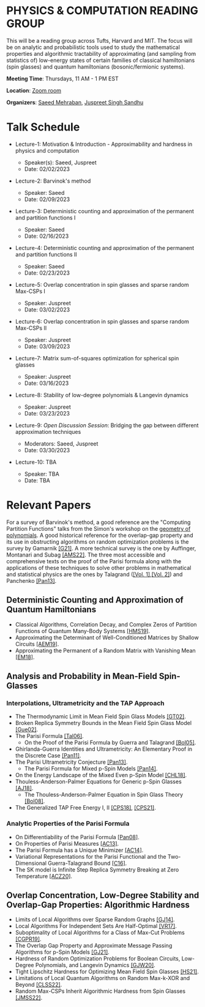 # PHYSICS & COMPUTATION READING GROUP

This will be a reading group across Tufts, Harvard and MIT. The focus will be on analytic and probabilistic tools used to study the mathematical properties and algorithmic tractability of approximating (and sampling from statistics of) low-energy states of certain families of classical hamiltonians (spin glasses) and quantum hamiltonians (bosonic/fermionic systems).

**Meeting Time**: Thursdays, 11 AM - 1 PM EST

**Location**: [Zoom room](https://harvard.zoom.us/j/2185567693?pwd=TzBGeHZIRWJRWXp3OVdOdzF6Qk1uZz09)

**Organizers**: [Saeed Mehraban](https://sites.google.com/view/saeedmehraban/about), [Juspreet Singh Sandhu](https://juspreetsandhu.me)

# Talk Schedule

- Lecture-1: Motivation & Introduction - Approximability and hardness in physics and computation 
  - Speaker(s): Saeed, Juspreet
  - Date: 02/02/2023

- Lecture-2: Barvinok's method
  - Speaker: Saeed
  - Date: 02/09/2023

- Lecture-3: Deterministic counting and approximation of the permanent and partition functions I 
  - Speaker: Saeed
  - Date: 02/16/2023

- Lecture-4: Deterministic counting and approximation of the permanent and partition functions II
  - Speaker: Saeed
  - Date: 02/23/2023

- Lecture-5: Overlap concentration in spin glasses and sparse random Max-CSPs I 
  - Speaker: Juspreet
  - Date: 03/02/2023

- Lecture-6: Overlap concentration in spin glasses and sparse random Max-CSPs II
  - Speaker: Juspreet
  - Date: 03/09/2023

- Lecture-7: Matrix sum-of-squares optimization for spherical spin glasses
  - Speaker: Juspreet
  - Date: 03/16/2023

- Lecture-8: Stability of low-degree polynomials & Langevin dynamics
  - Speaker: Juspreet
  - Date: 03/23/2023

- Lecture-9: _Open Discussion Session_: Bridging the gap between different approximation techniques
  - Moderators: Saeed, Juspreet
  - Date: 03/30/2023

- Lecture-10: TBA
  - Speaker: TBA
  - Date: TBA


# Relevant Papers

For a survey of Barvinok's method, a good reference are the "Computing Partition Functions" talks from the Simon's workshop on the [geometry of polynomials](https://www.youtube.com/watch?v=TUjCLXPqW2Y&list=PLgKuh-lKre13XzHXH_rnq0ptd3ahU5TfB). A good historical reference for the overlap-gap property and its use in obstructing algorithms on random optimization problems is the survey by Gamarnik [[G21]](https://arxiv.org/pdf/2109.14409.pdf). A more technical survey is the one by Auffinger, Montanari and Subag [[AMS22]](https://arxiv.org/pdf/2206.10217.pdf). The three most accessible and comprehensive texts on the proof of the Parisi formula along with the applications of these techniques to solve other problems in mathematical and statistical physics are the ones by Talagrand ([[Vol. 1]](https://link.springer.com/book/10.1007/978-3-642-15202-3),[[Vol. 2]](https://link.springer.com/book/10.1007/978-3-642-22253-5)) and Panchenko [[Pan13]](https://link.springer.com/book/10.1007/978-1-4614-6289-7).

## Deterministic Counting and Approximation of Quantum Hamiltonians
- Classical Algorithms, Correlation Decay, and Complex Zeros of Partition Functions of Quantum Many-Body Systems [[HMS19]](https://arxiv.org/pdf/1910.09071.pdf). 
- Approximating the Determinant of Well-Conditioned Matrices by Shallow Circuits [[AEM19]](https://arxiv.org/pdf/1912.03824.pdf).
- Approximating the Permanent of a Random Matrix with Vanishing Mean [[EM18]](https://arxiv.org/pdf/1711.09457.pdf).

## Analysis and Probability in Mean-Field Spin-Glasses
### Interpolations, Ultrametricity and the TAP Approach
- The Thermodynamic Limit in Mean Field Spin Glass Models [[GT02]](https://arxiv.org/pdf/cond-mat/0204280.pdf).
- Broken Replica Symmetry Bounds in the Mean Field Spin Glass Model [[Gue02]](https://arxiv.org/pdf/cond-mat/0205123.pdf).
- The Parisi Formula [[Tal06]](https://annals.math.princeton.edu/wp-content/uploads/annals-v163-n1-p04.pdf).
  - On the Proof of the Parisi Formula by Guerra and Talagrand [[Bol05]](http://www.numdam.org/item/SB_2004-2005__47__349_0.pdf).
- Ghirlanda-Guerra Identities and Ultrametricity: An Elementary Proof in the Discrete Case [[Pan11]](https://arxiv.org/pdf/1106.3984.pdf).
- The Parisi Ultrametricity Conjecture [[Pan13]](https://arxiv.org/pdf/1112.1003.pdf).
  - The Parisi Formula for Mixed p-Spin Models [[Pan14]](https://arxiv.org/pdf/1112.4409.pdf).
- On the Energy Landscape of the Mixed Even p-Spin Model [[CHL18]](https://arxiv.org/pdf/1609.04368.pdf).
- Thouless-Anderson-Palmer Equations for Generic p-Spin Glasses [[AJ18]](https://arxiv.org/pdf/1612.06359.pdf).
  - The Thouless-Anderson-Palmer Equation in Spin Glass Theory [[Bol08]](https://anr-malin.sciencesconf.org/data/pages/Aussois_2.pdf).
- The Generalized TAP Free Energy I, II [[CPS18]](https://arxiv.org/pdf/1812.05066.pdf), [[CPS21]](https://arxiv.org/pdf/1903.01030.pdf).

### Analytic Properties of the Parisi Formula
- On Differentiability of the Parisi Formula [[Pan08]](https://arxiv.org/pdf/0709.1514.pdf).
- On Properties of Parisi Measures [[AC13]](https://arxiv.org/pdf/1303.3573.pdf).
- The Parisi Formula has a Unique Minimizer [[AC14]](https://arxiv.org/pdf/1402.5132.pdf).
- Variational Representations for the Parisi Functional and the Two-Dimensional Guerra-Talagrand Bound [[C16]](https://arxiv.org/pdf/1501.06635.pdf).
- The SK model is Infinite Step Replica Symmetry Breaking at Zero Temperature [[ACZ20]](https://arxiv.org/pdf/1703.06872.pdf).

## Overlap Concentration, Low-Degree Stability and Overlap-Gap Properties: Algorithmic Hardness
- Limits of Local Algorithms over Sparse Random Graphs [[GJ14]](https://arxiv.org/pdf/1304.1831.pdf).
- Local Algorithms For Independent Sets Are Half-Optimal [[VR17]](https://arxiv.org/pdf/1402.0485.pdf).
- Suboptimality of Local Algorithms for a Class of Max-Cut Problems [[CGPR19]](https://arxiv.org/pdf/1707.05386.pdf).
- The Overlap Gap Property and Approximate Message Passing Algorithms for p-Spin Models [[GJ21]](https://projecteuclid.org/journals/annals-of-probability/volume-49/issue-1/The-overlap-gap-property-and-approximate-message-passing-algorithms-for/10.1214/20-AOP1448.short).
- Hardness of Random Optimization Problems for Boolean Circuits, Low-Degree Polynomials, and Langevin Dynamics [[GJW20]](https://arxiv.org/pdf/2004.12063.pdf).
- Tight Lipschitz Hardness for Optimizing Mean Field Spin Glasses [[HS21]](https://arxiv.org/pdf/2110.07847.pdf).
- Limitations of Local Quantum Algorithms on Random Max-k-XOR and Beyond [[CLSS22]](https://arxiv.org/pdf/2108.06049.pdf).
- Random Max-CSPs Inherit Algorithmic Hardness from Spin Glasses [[JMSS22]](https://arxiv.org/pdf/2210.03006.pdf).
